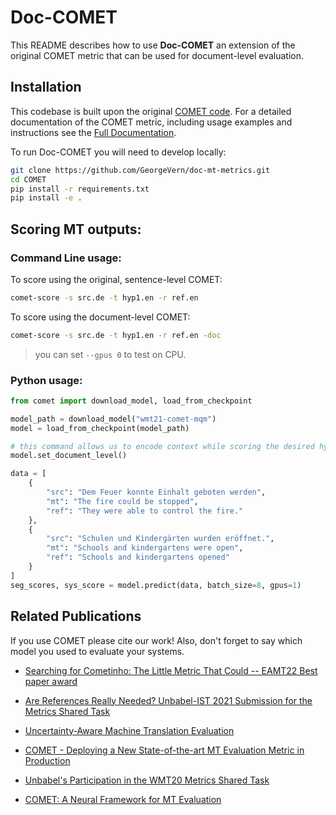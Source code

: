 # Doc-COMET

This README describes how to use **Doc-COMET** an extension of the original COMET metric that can be used for document-level evaluation.

## Installation

This codebase is built upon the original [COMET code](https://github.com/Unbabel/COMET). For a detailed documentation of the COMET metric, including usage examples and instructions see the [Full Documentation](https://unbabel.github.io/COMET/html/index.html).

To run Doc-COMET you will need to develop locally:
```bash
git clone https://github.com/GeorgeVern/doc-mt-metrics.git
cd COMET
pip install -r requirements.txt
pip install -e .
```

## Scoring MT outputs:

### Command Line usage:

To score using the original, sentence-level COMET:
```bash
comet-score -s src.de -t hyp1.en -r ref.en
```

To score using the document-level COMET:
```bash
comet-score -s src.de -t hyp1.en -r ref.en -doc
```
> you can set `--gpus 0` to test on CPU.

### Python usage:

```python
from comet import download_model, load_from_checkpoint

model_path = download_model("wmt21-comet-mqm")
model = load_from_checkpoint(model_path)

# this command allows us to encode context while scoring the desired hypothesis
model.set_document_level()

data = [
    {
        "src": "Dem Feuer konnte Einhalt geboten werden",
        "mt": "The fire could be stopped",
        "ref": "They were able to control the fire."
    },
    {
        "src": "Schulen und Kindergärten wurden eröffnet.",
        "mt": "Schools and kindergartens were open",
        "ref": "Schools and kindergartens opened"
    }
]
seg_scores, sys_score = model.predict(data, batch_size=8, gpus=1)
```

## Related Publications
If you use COMET please cite our work! Also, don't forget to say which model you used to evaluate your systems.

- [Searching for Cometinho: The Little Metric That Could -- EAMT22 Best paper award](https://aclanthology.org/2022.eamt-1.9/)

- [Are References Really Needed? Unbabel-IST 2021 Submission for the Metrics Shared Task](http://statmt.org/wmt21/pdf/2021.wmt-1.111.pdf)

- [Uncertainty-Aware Machine Translation Evaluation](https://aclanthology.org/2021.findings-emnlp.330/) 

- [COMET - Deploying a New State-of-the-art MT Evaluation Metric in Production](https://www.aclweb.org/anthology/2020.amta-user.4)

- [Unbabel's Participation in the WMT20 Metrics Shared Task](https://aclanthology.org/2020.wmt-1.101/)

- [COMET: A Neural Framework for MT Evaluation](https://www.aclweb.org/anthology/2020.emnlp-main.213)




